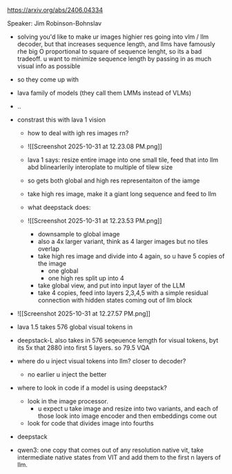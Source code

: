 https://arxiv.org/abs/2406.04334

Speaker: Jim Robinson-Bohnslav


- solving you'd like to make ur images highier res going into vlm / llm decoder, but that increases sequence length, and llms have famously rhe big O proportional to square of sequence lenght, so its a bad tradeoff. u want to minimize sequence length by passing in as much visual info as possible
- so they come up with 
- lava family of models (they call them LMMs instead of VLMs)
- ..
- constrast this with lava 1 vision
	- how to deal with igh res images rn?
	- ![[Screenshot 2025-10-31 at 12.23.08 PM.png]]
	- lava 1 says: resize entire image into one small tile, feed that into llm abd blinearlerily interoplate to multiple of tilew size
	- so gets both global and high res representaiton of the iamge
	- take high res image, make it a giant long sequence and feed to llm

	- what deepstack does:
	- ![[Screenshot 2025-10-31 at 12.23.53 PM.png]]
		- downsample to global image
		- also a 4x larger variant, think as 4 larger images but no tiles overlap
		- take high res image and divide into 4 again, so u have 5 copies of the image
			- one global
			- one high res split up into 4
		- take global view, and put into input layer of the LLM
		- take 4 copies, feed into layers 2,3,4,5 with a simple residual connection with hidden states coming out of llm block


- ![[Screenshot 2025-10-31 at 12.27.57 PM.png]]
- lava 1.5 takes 576 global visual tokens in
- deepstack-L also takes in 576 seqeuence lemgth for visual tokens, byt its 5x that 2880 into first 5 layers. so 79.5 VQA 


- where do u inject visual tokens into llm? closer to decoder? 
	- no earlier u inject the better

- where to look in code if a model is using deepstack?
	- look in the image processor. 
		- u expect u take image and resize into two variants, and each of those look into image encoder and then embeddings come out
	- look for code that divides image into fourths

- deepstack 
- qwen3: one copy that comes out of any resolution native vit, take intermediate native states from VIT and add them to the first n layers of llm.
